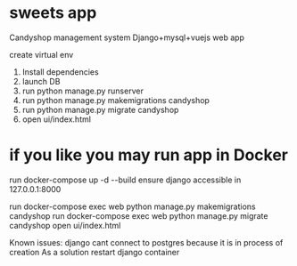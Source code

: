 # sweets app

Candyshop management system
Django+mysql+vuejs web app

create virtual env 
1. Install dependencies 
2. launch DB
2. run python manage.py runserver
3. run python manage.py makemigrations candyshop
4. run python manage.py migrate candyshop
5. open ui/index.html

# if you like you may run app in Docker
run docker-compose up -d --build
ensure django accessible in 127.0.0.1:8000 

run 
docker-compose exec web python manage.py makemigrations candyshop
run 
docker-compose exec web python manage.py migrate candyshop
open ui/index.html

Known issues:
django cant connect to postgres 
because it is in process of creation
As a solution restart django container